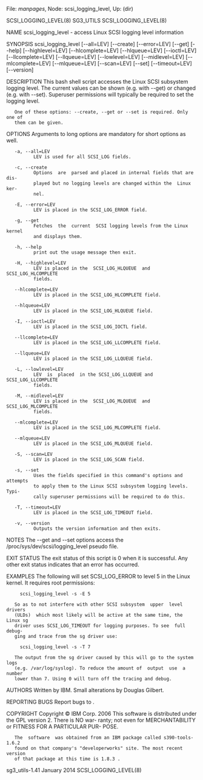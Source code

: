 File: *manpages*,  Node: scsi_logging_level,  Up: (dir)

SCSI_LOGGING_LEVEL(8)              SG3_UTILS             SCSI_LOGGING_LEVEL(8)



NAME
       scsi_logging_level - access Linux SCSI logging level information

SYNOPSIS
       scsi_logging_level   [--all=LEV]   [--create]   [--error=LEV]   [--get]
       [--help]    [--highlevel=LEV]    [--hlcomplete=LEV]     [--hlqueue=LEV]
       [--ioctl=LEV]   [--llcomplete=LEV]   [--llqueue=LEV]   [--lowlevel=LEV]
       [--midlevel=LEV]   [--mlcomplete=LEV]   [--mlqueue=LEV]    [--scan=LEV]
       [--set] [--timeout=LEV] [--version]

DESCRIPTION
       This bash shell script accesses the Linux SCSI subsystem logging level.
       The current values can be shown (e.g. with --get) or changed (e.g. with
       --set).  Superuser  permissions  will  typically be required to set the
       logging level.

       One of these options: --create, --get or --set is required. Only one of
       them can be given.

OPTIONS
       Arguments to long options are mandatory for short options as well.

       -a, --all=LEV
              LEV is used for all SCSI_LOG fields.

       -c, --create
              Options  are  parsed and placed in internal fields that are dis-
              played but no logging levels are changed within the  Linux  ker-
              nel.

       -E, --error=LEV
              LEV is placed in the SCSI_LOG_ERROR field.

       -g, --get
              Fetches  the  current  SCSI logging levels from the Linux kernel
              and displays them.

       -h, --help
              print out the usage message then exit.

       -H, --highlevel=LEV
              LEV is placed in the  SCSI_LOG_HLQUEUE  and  SCSI_LOG_HLCOMPLETE
              fields.

       --hlcomplete=LEV
              LEV is placed in the SCSI_LOG_HLCOMPLETE field.

       --hlqueue=LEV
              LEV is placed in the SCSI_LOG_HLQUEUE field.

       -I, --ioctl=LEV
              LEV is placed in the SCSI_LOG_IOCTL field.

       --llcomplete=LEV
              LEV is placed in the SCSI_LOG_LLCOMPLETE field.

       --llqueue=LEV
              LEV is placed in the SCSI_LOG_LLQUEUE field.

       -L, --lowlevel=LEV
              LEV  is  placed  in the SCSI_LOG_LLQUEUE and SCSI_LOG_LLCOMPLETE
              fields.

       -M, --midlevel=LEV
              LEV is placed in the  SCSI_LOG_MLQUEUE  and  SCSI_LOG_MLCOMPLETE
              fields.

       --mlcomplete=LEV
              LEV is placed in the SCSI_LOG_MLCOMPLETE field.

       --mlqueue=LEV
              LEV is placed in the SCSI_LOG_MLQUEUE field.

       -S, --scan=LEV
              LEV is placed in the SCSI_LOG_SCAN field.

       -s, --set
              Uses the fields specified in this command's options and attempts
              to apply them to the Linux SCSI subsystem logging levels.  Typi-
              cally superuser permissions will be required to do this.

       -T, --timeout=LEV
              LEV is placed in the SCSI_LOG_TIMEOUT field.

       -v, --version
              Outputs the version information and then exits.

NOTES
       The --get and --set options access the /proc/sys/dev/scsi/logging_level
       pseudo file.

EXIT STATUS
       The exit status of this script is 0 when it is  successful.  Any  other
       exit status indicates that an error has occurred.

EXAMPLES
       The  following  will set SCSI_LOG_ERROR to level 5 in the Linux kernel.
       It requires root permissions:

         scsi_logging_level -s -E 5

       So as to not interfere with other SCSI subsystem  upper  level  drivers
       (ULDs)  which most likely will be active at the same time, the Linux sg
       driver uses SCSI_LOG_TIMEOUT for logging purposes. To see  full  debug-
       ging and trace from the sg driver use:

         scsi_logging_level -s -T 7

       The output from the sg driver caused by this will go to the system logs
       (e.g. /var/log/syslog). To reduce the amount of  output  use  a  number
       lower than 7. Using 0 will turn off the tracing and debug.

AUTHORS
       Written by IBM. Small alterations by Douglas Gilbert.

REPORTING BUGS
       Report bugs to <dgilbert at interlog dot com>.

COPYRIGHT
       Copyright © IBM Corp. 2006
       This  software is distributed under the GPL version 2. There is NO war-
       ranty; not even for MERCHANTABILITY or FITNESS FOR  A  PARTICULAR  PUR-
       POSE.

       The  software  was obtained from an IBM package called s390-tools-1.6.2
       found on that company's "developerworks" site. The most recent  version
       of that package at this time is 1.8.3 .



sg3_utils-1.41                   January 2014            SCSI_LOGGING_LEVEL(8)
